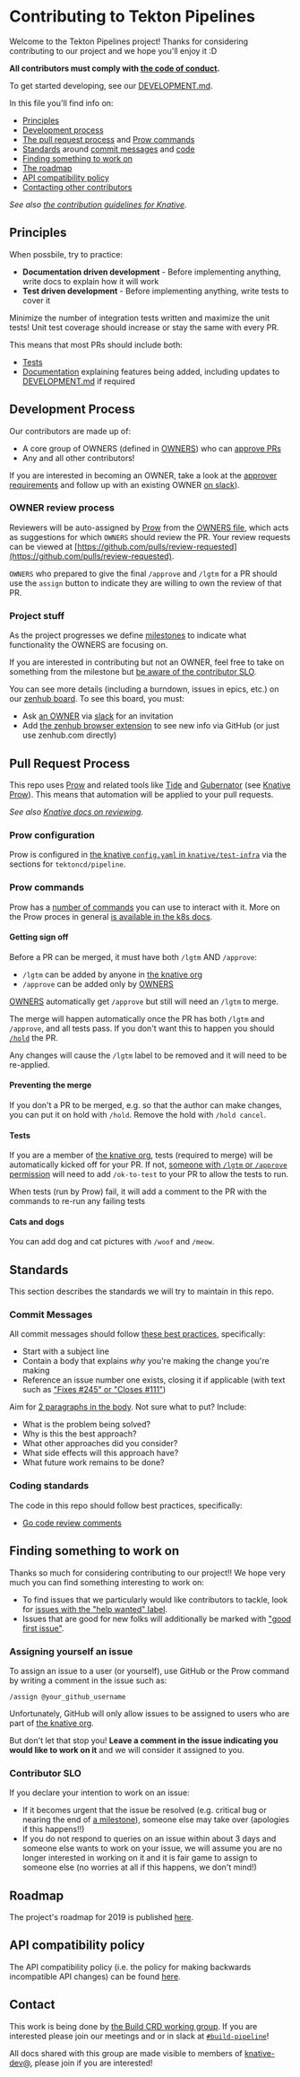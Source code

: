 # Contributing to Tekton Pipelines

Welcome to the Tekton Pipelines project! Thanks for considering contributing to
our project and we hope you'll enjoy it :D

**All contributors must comply with
[the code of conduct](./code-of-conduct.md).**

To get started developing, see our [DEVELOPMENT.md](./DEVELOPMENT.md).

In this file you'll find info on:

- [Principles](#principles)
- [Development process](#development-process)
- [The pull request process](#pull-request-process) and
  [Prow commands](#prow-commands)
- [Standards](#standards) around [commit messages](#commit-messages) and
  [code](#coding-standards)
- [Finding something to work on](#finding-something-to-work-on)
- [The roadmap](#roadmap)
- [API compatibility policy](#api-compatibility-policy)
- [Contacting other contributors](#contact)

_See also
[the contribution guidelines for Knative](https://github.com/knative/docs/blob/master/community/CONTRIBUTING.md)._

## Principles

When possbile, try to practice:

- **Documentation driven development** - Before implementing anything, write
  docs to explain how it will work
- **Test driven development** - Before implementing anything, write tests to
  cover it

Minimize the number of integration tests written and maximize the unit tests!
Unit test coverage should increase or stay the same with every PR.

This means that most PRs should include both:

- [Tests](https://github.com/tektoncd/pipeline/tree/master/test#tests)
- [Documentation](https://github.com/tektoncd/pipeline/tree/master/docs)
  explaining features being added, including updates to
  [DEVELOPMENT.md](./DEVELOPMENT.md) if required

## Development Process

Our contributors are made up of:

- A core group of OWNERS (defined in [OWNERS](OWNERS)) who can
  [approve PRs](#getting-sign-off)
- Any and all other contributors!

If you are interested in becoming an OWNER, take a look at the
[approver requirements](https://github.com/knative/docs/blob/master/community/ROLES.md#approver)
and follow up with an existing OWNER [on slack](https://knative.slack.com/)).

### OWNER review process

Reviewers will be auto-assigned by [Prow](#pull-request-process) from the
[OWNERS file](OWNERS), which acts as suggestions for which `OWNERS` should
review the PR. Your review requests can be viewed at
[https://github.com/pulls/review-requested](https://github.com/pulls/review-requested).

`OWNERS` who prepared to give the final `/approve` and `/lgtm` for a PR should
use the `assign` button to indicate they are willing to own the review of that
PR.

### Project stuff

As the project progresses we define
[milestones](https://help.github.com/articles/about-milestones/) to indicate
what functionality the OWNERS are focusing on.

If you are interested in contributing but not an OWNER, feel free to take on
something from the milestone but
[be aware of the contributor SLO](#contributor-slo).

You can see more details (including a burndown, issues in epics, etc.) on our
[zenhub board](https://app.zenhub.com/workspaces/pipelines-5bc61a054b5806bc2bed4fb2/boards?repos=146641150).
To see this board, you must:

- Ask [an OWNER](OWNER) via [slack](https://knative.slack.com) for an invitation
- Add [the zenhub browser extension](https://www.zenhub.com/extension) to see
  new info via GitHub (or just use zenhub.com directly)

## Pull Request Process

This repo uses [Prow](https://github.com/kubernetes/test-infra/tree/master/prow)
and related tools like
[Tide](https://github.com/kubernetes/test-infra/tree/master/prow/tide) and
[Gubernator](https://github.com/kubernetes/test-infra/tree/master/gubernator)
(see
[Knative Prow](https://github.com/knative/test-infra/blob/master/ci/prow/prow_setup.md)).
This means that automation will be applied to your pull requests.

_See also
[Knative docs on reviewing](https://github.com/knative/docs/blob/master/community/REVIEWING.md)._

### Prow configuration

Prow is configured in
[the knative `config.yaml` in `knative/test-infra`](https://github.com/knative/test-infra/blob/master/ci/prow/config.yaml)
via the sections for `tektoncd/pipeline`.

### Prow commands

Prow has a [number of commands](https://prow.knative.dev/command-help) you can
use to interact with it. More on the Prow proces in general
[is available in the k8s docs](https://github.com/kubernetes/community/blob/master/contributors/guide/owners.md#the-code-review-process).

#### Getting sign off

Before a PR can be merged, it must have both `/lgtm` AND `/approve`:

- `/lgtm` can be added by anyone in
  [the knative org](https://github.com/orgs/knative/people)
- `/approve` can be added only by
  [OWNERS](https://github.com/tektoncd/pipeline/blob/master/OWNERS)

[OWNERS](https://github.com/tektoncd/pipeline/blob/master/OWNERS) automatically
get `/approve` but still will need an `/lgtm` to merge.

The merge will happen automatically once the PR has both `/lgtm` and `/approve`,
and all tests pass. If you don't want this to happen you should
[`/hold`](#preventing-the-merge) the PR.

Any changes will cause the `/lgtm` label to be removed and it will need to be
re-applied.

#### Preventing the merge

If you don't a PR to be merged, e.g. so that the author can make changes, you
can put it on hold with `/hold`. Remove the hold with `/hold cancel`.

#### Tests

If you are a member of
[the knative org](https://github.com/orgs/knative/people), tests (required to
merge) will be automatically kicked off for your PR. If not,
[someone with `/lgtm` or `/approve` permission](#getting-sign-off) will need to
add `/ok-to-test` to your PR to allow the tests to run.

When tests (run by Prow) fail, it will add a comment to the PR with the commands
to re-run any failing tests

#### Cats and dogs

You can add dog and cat pictures with `/woof` and `/meow`.

## Standards

This section describes the standards we will try to maintain in this repo.

### Commit Messages

All commit messages should follow
[these best practices](https://chris.beams.io/posts/git-commit/), specifically:

- Start with a subject line
- Contain a body that explains _why_ you're making the change you're making
- Reference an issue number one exists, closing it if applicable (with text such
  as
  ["Fixes #245" or "Closes #111"](https://help.github.com/articles/closing-issues-using-keywords/))

Aim for [2 paragraphs in the body](https://www.youtube.com/watch?v=PJjmw9TRB7s).
Not sure what to put? Include:

- What is the problem being solved?
- Why is this the best approach?
- What other approaches did you consider?
- What side effects will this approach have?
- What future work remains to be done?

### Coding standards

The code in this repo should follow best practices, specifically:

- [Go code review comments](https://github.com/golang/go/wiki/CodeReviewComments)

## Finding something to work on

Thanks so much for considering contributing to our project!! We hope very much
you can find something interesting to work on:

- To find issues that we particularly would like contributors to tackle, look
  for
  [issues with the "help wanted" label](https://github.com/tektoncd/pipeline/issues?q=is%3Aissue+is%3Aopen+label%3A%22help+wanted%22).
- Issues that are good for new folks will additionally be marked with
  ["good first issue"](https://github.com/tektoncd/pipeline/issues?q=is%3Aissue+is%3Aopen+label%3A%22good+first+issue%22).

### Assigning yourself an issue

To assign an issue to a user (or yourself), use GitHub or the Prow command by
writing a comment in the issue such as:

```none
/assign @your_github_username
```

Unfortunately, GitHub will only allow issues to be assigned to users who are
part of [the knative org](https://github.com/orgs/knative/people).

But don't let that stop you! **Leave a comment in the issue indicating you would
like to work on it** and we will consider it assigned to you.

### Contributor SLO

If you declare your intention to work on an issue:

- If it becomes urgent that the issue be resolved (e.g. critical bug or nearing
  the end of [a milestone](#project-stuff)), someone else may take over
  (apologies if this happens!!)
- If you do not respond to queries on an issue within about 3 days and someone
  else wants to work on your issue, we will assume you are no longer interested
  in working on it and it is fair game to assign to someone else (no worries at
  all if this happens, we don't mind!)

## Roadmap

The project's roadmap for 2019 is published [here](./roadmap-2019.md).

## API compatibility policy

The API compatibility policy (i.e. the policy for making backwards incompatible
API changes) can be found [here](api_compatibility_policy.md).

## Contact

This work is being done by
[the Build CRD working group](https://github.com/knative/docs/blob/master/community/WORKING-GROUPS.md#build).
If you are interested please join our meetings and or in slack at
[`#build-pipeline`](https://knative.slack.com/messages/build-pipeline)!

All docs shared with this group are made visible to members of
[knative-dev@](https://groups.google.com/forum/#!forum/knative-dev), please join
if you are interested!
